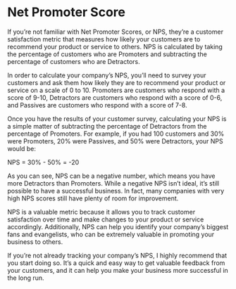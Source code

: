 # Net Promoter Score



If you’re not familiar with Net Promoter Scores, or NPS, they’re a customer satisfaction metric that measures how likely your customers are to recommend your product or service to others. NPS is calculated by taking the percentage of customers who are Promoters and subtracting the percentage of customers who are Detractors. 

In order to calculate your company’s NPS, you’ll need to survey your customers and ask them how likely they are to recommend your product or service on a scale of 0 to 10. Promoters are customers who respond with a score of 9-10, Detractors are customers who respond with a score of 0-6, and Passives are customers who respond with a score of 7-8. 

Once you have the results of your customer survey, calculating your NPS is a simple matter of subtracting the percentage of Detractors from the percentage of Promoters. For example, if you had 100 customers and 30% were Promoters, 20% were Passives, and 50% were Detractors, your NPS would be: 

NPS = 30% - 50% = -20

As you can see, NPS can be a negative number, which means you have more Detractors than Promoters. While a negative NPS isn’t ideal, it’s still possible to have a successful business. In fact, many companies with very high NPS scores still have plenty of room for improvement. 

NPS is a valuable metric because it allows you to track customer satisfaction over time and make changes to your product or service accordingly. Additionally, NPS can help you identify your company’s biggest fans and evangelists, who can be extremely valuable in promoting your business to others. 

If you’re not already tracking your company’s NPS, I highly recommend that you start doing so. It’s a quick and easy way to get valuable feedback from your customers, and it can help you make your business more successful in the long run.